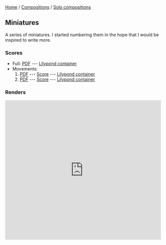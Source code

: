 [Home](/) / [Compositions](/compositions) / [Solo compositions](/compositions/solo)

## Miniatures

A series of miniatures. I started numbering them in the hope that I would be inspired to write more.

### Scores

* Full: [PDF](Miniatures.pdf) --- [Lilypond container](Miniatures.ly)
* Movements:
  1. [PDF](1/1.pdf) --- [Score](1/score.ly) --- [Lilypond container](1/1.ly)
  2. [PDF](2/2.pdf) --- [Score](2/score.ly) --- [Lilypond container](2/2.ly)

### Renders

<iframe width="100%" height="450" scrolling="no" frameborder="no" src="https://w.soundcloud.com/player/?url=https%3A//api.soundcloud.com/playlists/323111244&amp;color=ff5500&amp;auto_play=false&amp;hide_related=false&amp;show_comments=true&amp;show_user=true&amp;show_reposts=false"></iframe>
